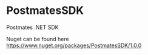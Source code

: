 # PostmatesSDK
Postmates .NET SDK

Nuget can be found here https://www.nuget.org/packages/PostmatesSDK/1.0.0
